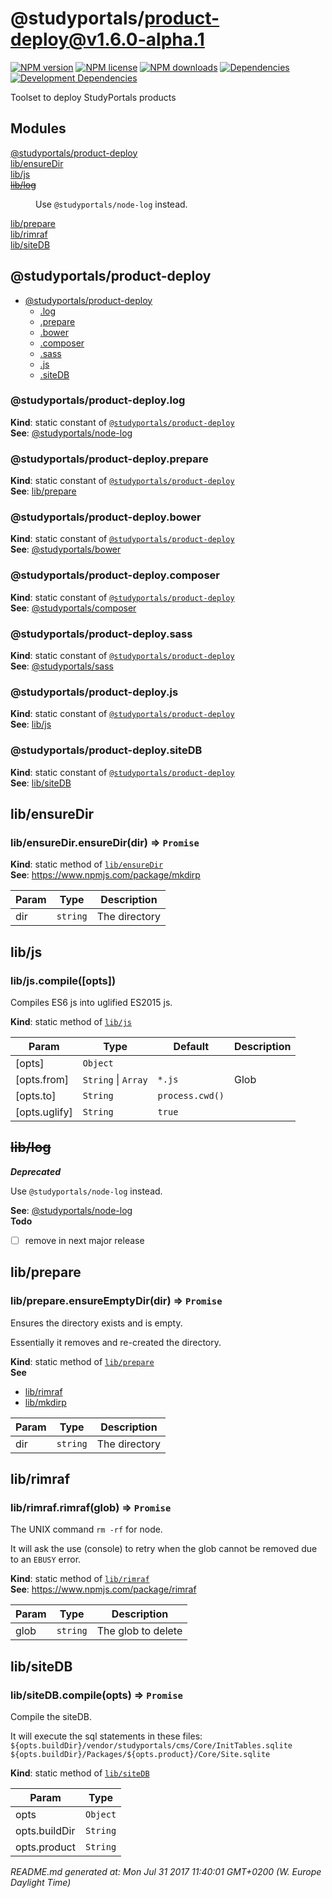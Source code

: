 # @studyportals/product-deploy@v1.6.0-alpha.1

<a href="https://www.npmjs.com/package/@studyportals/product-deploy" title="View this project on NPM" target="_blank"><img src="https://img.shields.io/npm/v/@studyportals/product-deploy.svg?style=flat" alt="NPM version" /></a>
<a href="https://www.npmjs.com/package/@studyportals/product-deploy" title="View this project on NPM" target="_blank"><img src="https://img.shields.io/npm/l/@studyportals/product-deploy.svg?style=flat" alt="NPM license" /></a>
<a href="https://www.npmjs.com/package/@studyportals/product-deploy" title="View this project on NPM" target="_blank"><img src="https://img.shields.io/npm/dm/@studyportals/product-deploy.svg?style=flat" alt="NPM downloads" /></a>
<a href="https://david-dm.org/studyportals/product-deploy" title="View this project on David" target="_blank"><img src="https://img.shields.io/david/studyportals/product-deploy.svg?style=flat" alt="Dependencies" /></a>
<a href="https://david-dm.org/studyportals/product-deploy" title="View this project on David" target="_blank"><img src="https://img.shields.io/david/dev/studyportals/product-deploy.svg?style=flat" alt="Development Dependencies" /></a>

Toolset to deploy StudyPortals products

## Modules

<dl>
<dt><a href="#module_@studyportals/product-deploy">@studyportals/product-deploy</a></dt>
<dd></dd>
<dt><a href="#module_lib/ensureDir">lib/ensureDir</a></dt>
<dd></dd>
<dt><a href="#module_lib/js">lib/js</a></dt>
<dd></dd>
<dt><del><a href="#module_lib/log">lib/log</a></del></dt>
<dd><p>Use <code>@studyportals/node-log</code> instead.</p>
</dd>
<dt><a href="#module_lib/prepare">lib/prepare</a></dt>
<dd></dd>
<dt><a href="#module_lib/rimraf">lib/rimraf</a></dt>
<dd></dd>
<dt><a href="#module_lib/siteDB">lib/siteDB</a></dt>
<dd></dd>
</dl>

<a name="module_@studyportals/product-deploy"></a>

## @studyportals/product-deploy

* [@studyportals/product-deploy](#module_@studyportals/product-deploy)
    * [.log](#module_@studyportals/product-deploy.log)
    * [.prepare](#module_@studyportals/product-deploy.prepare)
    * [.bower](#module_@studyportals/product-deploy.bower)
    * [.composer](#module_@studyportals/product-deploy.composer)
    * [.sass](#module_@studyportals/product-deploy.sass)
    * [.js](#module_@studyportals/product-deploy.js)
    * [.siteDB](#module_@studyportals/product-deploy.siteDB)

<a name="module_@studyportals/product-deploy.log"></a>

### @studyportals/product-deploy.log
**Kind**: static constant of [<code>@studyportals/product-deploy</code>](#module_@studyportals/product-deploy)  
**See**: [@studyportals/node-log](https://www.npmjs.com/package/@studyportals/node-log)  
<a name="module_@studyportals/product-deploy.prepare"></a>

### @studyportals/product-deploy.prepare
**Kind**: static constant of [<code>@studyportals/product-deploy</code>](#module_@studyportals/product-deploy)  
**See**: [lib/prepare](#module_lib/prepare)  
<a name="module_@studyportals/product-deploy.bower"></a>

### @studyportals/product-deploy.bower
**Kind**: static constant of [<code>@studyportals/product-deploy</code>](#module_@studyportals/product-deploy)  
**See**: [@studyportals/bower](https://www.npmjs.com/package/@studyportals/bower)  
<a name="module_@studyportals/product-deploy.composer"></a>

### @studyportals/product-deploy.composer
**Kind**: static constant of [<code>@studyportals/product-deploy</code>](#module_@studyportals/product-deploy)  
**See**: [@studyportals/composer](https://www.npmjs.com/package/@studyportals/composer)  
<a name="module_@studyportals/product-deploy.sass"></a>

### @studyportals/product-deploy.sass
**Kind**: static constant of [<code>@studyportals/product-deploy</code>](#module_@studyportals/product-deploy)  
**See**: [@studyportals/sass](https://www.npmjs.com/package/@studyportals/sass)  
<a name="module_@studyportals/product-deploy.js"></a>

### @studyportals/product-deploy.js
**Kind**: static constant of [<code>@studyportals/product-deploy</code>](#module_@studyportals/product-deploy)  
**See**: [lib/js](#module_lib/js)  
<a name="module_@studyportals/product-deploy.siteDB"></a>

### @studyportals/product-deploy.siteDB
**Kind**: static constant of [<code>@studyportals/product-deploy</code>](#module_@studyportals/product-deploy)  
**See**: [lib/siteDB](#module_lib/siteDB)  
<a name="module_lib/ensureDir"></a>

## lib/ensureDir
<a name="module_lib/ensureDir.ensureDir"></a>

### lib/ensureDir.ensureDir(dir) ⇒ <code>Promise</code>
**Kind**: static method of [<code>lib/ensureDir</code>](#module_lib/ensureDir)  
**See**: https://www.npmjs.com/package/mkdirp  

| Param | Type | Description |
| --- | --- | --- |
| dir | <code>string</code> | The directory |

<a name="module_lib/js"></a>

## lib/js
<a name="module_lib/js.compile"></a>

### lib/js.compile([opts])
Compiles ES6 js into uglified ES2015 js.

**Kind**: static method of [<code>lib/js</code>](#module_lib/js)  

| Param | Type | Default | Description |
| --- | --- | --- | --- |
| [opts] | <code>Object</code> |  |  |
| [opts.from] | <code>String</code> \| <code>Array</code> | <code>*.js</code> | Glob |
| [opts.to] | <code>String</code> | <code>process.cwd()</code> |  |
| [opts.uglify] | <code>String</code> | <code>true</code> |  |

<a name="module_lib/log"></a>

## ~~lib/log~~
***Deprecated***

Use `@studyportals/node-log` instead.

**See**: [@studyportals/node-log](https://www.npmjs.com/package/@studyportals/node-log)  
**Todo**

- [ ] remove in next major release

<a name="module_lib/prepare"></a>

## lib/prepare
<a name="module_lib/prepare.ensureEmptyDir"></a>

### lib/prepare.ensureEmptyDir(dir) ⇒ <code>Promise</code>
Ensures the directory exists and is empty.

Essentially it removes and re-created the directory.

**Kind**: static method of [<code>lib/prepare</code>](#module_lib/prepare)  
**See**

- [lib/rimraf](#module_lib/rimraf)
- [lib/mkdirp](#module_lib/mkdirp)


| Param | Type | Description |
| --- | --- | --- |
| dir | <code>string</code> | The directory |

<a name="module_lib/rimraf"></a>

## lib/rimraf
<a name="module_lib/rimraf.rimraf"></a>

### lib/rimraf.rimraf(glob) ⇒ <code>Promise</code>
The UNIX command `rm -rf` for node.

It will ask the use (console) to retry when the glob cannot be removed due to
an `EBUSY` error.

**Kind**: static method of [<code>lib/rimraf</code>](#module_lib/rimraf)  
**See**: https://www.npmjs.com/package/rimraf  

| Param | Type | Description |
| --- | --- | --- |
| glob | <code>string</code> | The glob to delete |

<a name="module_lib/siteDB"></a>

## lib/siteDB
<a name="module_lib/siteDB.compile"></a>

### lib/siteDB.compile(opts) ⇒ <code>Promise</code>
Compile the siteDB.It will execute the sql statements in these files:`${opts.buildDir}/vendor/studyportals/cms/Core/InitTables.sqlite``${opts.buildDir}/Packages/${opts.product}/Core/Site.sqlite`

**Kind**: static method of [<code>lib/siteDB</code>](#module_lib/siteDB)  

| Param | Type |
| --- | --- |
| opts | <code>Object</code> | 
| opts.buildDir | <code>String</code> | 
| opts.product | <code>String</code> | 


_README.md generated at: Mon Jul 31 2017 11:40:01 GMT+0200 (W. Europe Daylight Time)_